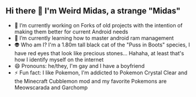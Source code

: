 ## Hi there 👋 I'm Weird Midas, a strange "Midas"

- 🔭 I’m currently working on Forks of old projects with the intention of making them better for current Android needs
- 🌱 I’m currently learning how to master android ram management
- 👽 Who am I? I'm a 1.80m tall black cat of the "Puss in Boots" species, I have red eyes that look like precious stones... Hahaha, at least that's how I identify myself on the internet
- 😄 Pronouns: he/they, I'm gay and I have a boyfriend
- ⚡ Fun fact: I like Pokemon, I'm addicted to Pokemon Crystal Clear and the Minecraft Cubblemon mod and my favorite Pokemons are Meowscarada and Garchomp
